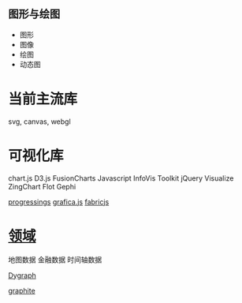 图形与绘图
---


- 图形
- 图像
- 绘图
- 动态图


当前主流库
===
svg, canvas, webgl

可视化库
===
chart.js
D3.js
FusionCharts
Javascript InfoVis Toolkit
jQuery Visualize
ZingChart
Flot
Gephi



[progressings](https://p5js.org/libraries/)
[grafica.js](https://github.com/jagracar/grafica.js)
[fabricjs](http://fabricjs.com/docs/)

[领域](https://www.zhihu.com/question/19929609)
===
地图数据
金融数据
时间轴数据



[Dygraph](http://dygraphs.com/jsdoc/symbols/Dygraph.html)

[graphite](http://graphite.readthedocs.org/en/latest/)



